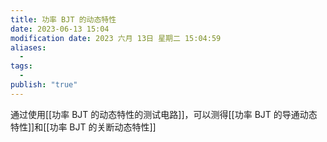 ```yaml
---
title: 功率 BJT 的动态特性
date: 2023-06-13 15:04
modification date: 2023 六月 13日 星期二 15:04:59
aliases:
  - 
tags:
  - 
publish: "true"
---
```


通过使用[[功率 BJT 的动态特性的测试电路]]，可以测得[[功率 BJT 的导通动态特性]]和[[功率 BJT 的关断动态特性]]
